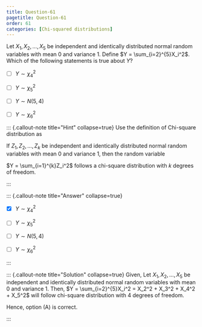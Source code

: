 ```yaml
---
title: Question-61
pagetitle: Question-61
order: 61
categories: [Chi-squared distributions]
---
```

Let $X_1, X_2, \ldots, X_5$ be independent and identically distributed normal random variables with mean 0 and variance 1. Define $Y = \sum_{i=2}^{5}X_i^2$. Which of the following statements is true about $Y?$

- [ ] $Y \sim \chi^2_4$ 

  
- [ ] $Y \sim \chi^2_5$ 

  
- [ ] $Y \sim N(5,4)$ 
  

- [ ] $Y \sim \chi^2_6$ 
 
  
::: {.callout-note title="Hint" collapse=true}
Use the definition of Chi-square distribution as

If $Z_1, Z_2, \ldots, Z_k$ be independent and identically distributed normal random variables with mean 0 and variance 1, then the random variable

$Y = \sum_{i=1}^{k}Z_i^2$ follows a chi-square distribution with $k$ degrees of freedom.


:::

::: {.callout-note title="Answer" collapse=true}

- [x] $Y \sim \chi^2_4$ 

  
- [ ] $Y \sim \chi^2_5$ 

  
- [ ] $Y \sim N(5,4)$ 
  

- [ ] $Y \sim \chi^2_6$ 
 
 
  
:::

::: {.callout-note title="Solution" collapse=true}
Given,
Let $X_1, X_2, \ldots, X_5$ be independent and identically distributed normal random variables with mean 0 and variance 1.
Then, $Y = \sum_{i=2}^{5}X_i^2 = X_2^2 + X_3^2 + X_4^2 + X_5^2$ will follow chi-square distribution with 4 degrees of freedom.

Hence, option (A) is correct.

:::